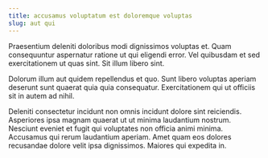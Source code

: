 ```yaml
---
title: accusamus voluptatum est doloremque voluptas
slug: aut qui
---
```


Praesentium deleniti doloribus modi dignissimos voluptas et. Quam consequuntur aspernatur ratione ut qui eligendi error. Vel quibusdam et sed exercitationem ut quas sint. Sit illum libero sint.

Dolorum illum aut quidem repellendus et quo. Sunt libero voluptas aperiam deserunt sunt quaerat quia quia consequatur. Exercitationem qui ut officiis sit in autem ad nihil.

Deleniti consectetur incidunt non omnis incidunt dolore sint reiciendis. Asperiores ipsa magnam quaerat ut ut minima laudantium nostrum. Nesciunt eveniet et fugit qui voluptates non officia animi minima. Accusamus qui rerum laudantium aperiam. Amet quam eos dolores recusandae dolore velit ipsa dignissimos. Maiores qui expedita in.
